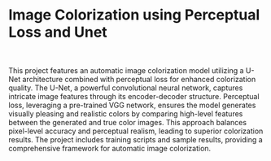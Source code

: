 # Image Colorization using Perceptual Loss and Unet
<br>

This project features an automatic image colorization model utilizing a U-Net architecture combined with perceptual loss for enhanced colorization quality. The U-Net, a powerful convolutional neural network, captures intricate image features through its encoder-decoder structure. Perceptual loss, leveraging a pre-trained VGG network, ensures the model generates visually pleasing and realistic colors by comparing high-level features between the generated and true color images. This approach balances pixel-level accuracy and perceptual realism, leading to superior colorization results. The project includes training scripts  and sample results, providing a comprehensive framework for automatic image colorization.

